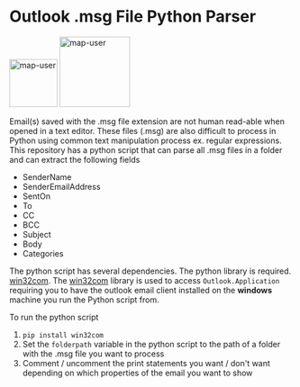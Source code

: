 # Outlook .msg File Python Parser

<img width="85" alt="map-user" src="https://img.shields.io/badge/views-716-green"> <img width="125" alt="map-user" src="https://img.shields.io/badge/unique visits-334-green">

Email(s) saved with the .msg file extension are not human read-able when opened in a text editor. These files (.msg) are also difficult to process in Python using common text manipulation process ex. regular expressions. This repository has a python script that can parse all .msg files in a folder and can extract the following fields

- SenderName
- SenderEmailAddress
- SentOn
- To
- CC
- BCC
- Subject
- Body
- Categories

The python script has several dependencies. The python library is required. [win32com](https://pypi.org/project/pywin32/). The [win32com](https://pypi.org/project/pywin32/) library is used to access ```Outlook.Application``` requiring you to have the outlook email client installed on the **windows** machine you run the Python script from.

To run the python script

1. ```pip install win32com```
2. Set the ```folderpath``` variable in the python script to the path of a folder with the .msg file you want to process
3. Comment / uncomment the print statements you want / don't want depending on which properties of the email you want to show
